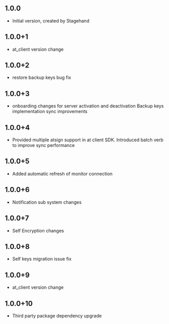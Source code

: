 ## 1.0.0
- Initial version, created by Stagehand
## 1.0.0+1
- at_client version change
## 1.0.0+2
- restore backup keys bug fix
## 1.0.0+3
- onboarding changes for server activation and deactivation Backup keys implementation sync improvements
## 1.0.0+4
- Provided multiple atsign support in at client SDK. Introduced batch verb to improve sync performance
## 1.0.0+5
- Added automatic refresh of monitor connection
## 1.0.0+6
- Notification sub system changes
## 1.0.0+7
- Self Encryption changes
## 1.0.0+8
- Self keys migration issue fix
## 1.0.0+9
- at_client version change
## 1.0.0+10
- Third party package dependency upgrade